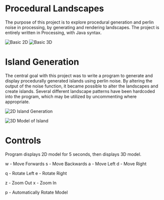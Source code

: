 # Procedural Landscapes
The purpose of this project is to explore procedural generation and perlin noise in processing, by generating and rendering landscapes.
The project is entirely written in Processing, with Java syntax. 

![Basic 2D](https://i.imgur.com/IKWIdr0.png) ![Basic 3D](https://i.imgur.com/cXM5V9t.png)

# Island Generation
The central goal with this project was to write a program to generate and display procedurally generated islands using perlin noise.
By altering the output of the noise function, it became possible to alter the landscapes and create islands.
Several different landscape patterns have been hardcoded into the program, which may be utilized by uncommenting where appropriate.

![2D Island Generation](https://i.imgur.com/BdNCSfX.png)

![3D Model of Island]()

# Controls
Program displays 2D model for 5 seconds, then displays 3D model.

w - Move Forwards
s - Move Backwards
a - Move Left
d - Move Right

q - Rotate Left
e - Rotate Right

z - Zoom Out
x - Zoom In

p - Automatically Rotate Model
